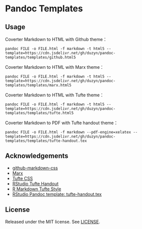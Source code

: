 # Pandoc Templates

## Usage

Coverter Markdown to HTML with Github theme：

    pandoc FILE -o FILE.html -f markdown -t html5 --template=https://cdn.jsdelivr.net/gh/duzyn/pandoc-templates/templates/github.html5

Coverter Markdown to HTML with Marx theme：

    pandoc FILE -o FILE.html -f markdown -t html5 --template=https://cdn.jsdelivr.net/gh/duzyn/pandoc-templates/templates/marx.html5

Coverter Markdown to HTML with Tufte theme：

    pandoc FILE -o FILE.html -f markdown -t html5 --template=https://cdn.jsdelivr.net/gh/duzyn/pandoc-templates/templates/tufte.html5

Coverter Markdown to PDF with Tufte handout theme：

    pandoc FILE -o FILE.html -f markdown --pdf-engine=xelatex --template=https://cdn.jsdelivr.net/gh/duzyn/pandoc-templates/templates/tufte-handout.tex

## Acknowledgements

- [github-markdown-css](https://github.com/sindresorhus/github-markdown-css)
- [Marx](https://github.com/mblode/marx.git)
- [Tufte CSS](https://edwardtufte.github.io/tufte-css/)
- [RStudio Tufte Handout](https://rstudio.github.io/tufte/)
- [R Markdown Tufte Style](https://rstudio.github.io/tufte/cn/)
- [RStudio Pandoc template: tufte-handout.tex](https://raw.githubusercontent.com/rstudio/tufte/master/inst/rmarkdown/templates/tufte_handout/resources/tufte-handout.tex)

## License

Released under the MIT license. See [LICENSE](LICENSE).